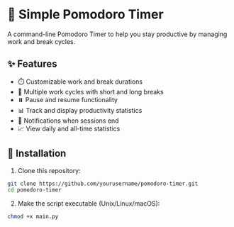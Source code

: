 # 🍅 Simple Pomodoro Timer

A command-line Pomodoro Timer to help you stay productive by managing work and break cycles.

## ✨ Features

- ⏱️ Customizable work and break durations
- 🔄 Multiple work cycles with short and long breaks
- ⏸️ Pause and resume functionality
- 📊 Track and display productivity statistics
- 🔔 Notifications when sessions end
- 📈 View daily and all-time statistics

## 🚀 Installation

1. Clone this repository:
```bash
git clone https://github.com/yourusername/pomodoro-timer.git
cd pomodoro-timer
```

2. Make the script executable (Unix/Linux/macOS):
```bash
chmod +x main.py
```

